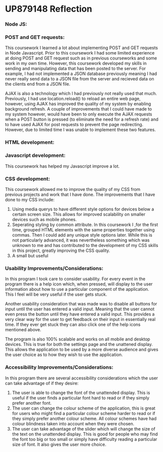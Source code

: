# UP879148 Reflection 

### Node JS:


### POST and GET requests:

This coursework I learned a lot about implementing POST and GET requests in Node Javascript. Prior to this coursework I had some limited experience at doing POST and GET request such as in previous courseworks and some work in my own time. However, this coursework developed my skills in sending and manipulating data that has been posted to the server. For example, I had not implemented a JSON database previously meaning I had never really send data to a JSON file from the server and recieved data on the clients end from a JSON file.

AJAX is also a technology which I had previously not really used that much. Previously, I had use location.reload() to reload an entire web page, however, using AJAX has improved the quality of my system by enabling background refresh. A couple of improvements that I could have made to my system however, would have been to only execute the AJAX requests when a POST button is pressed (to eliminate the need for a refresh rate) and to have used AJAX for post requests to prevent the page redirecting. However, due to limited time I was unable to implement these two features.


### HTML development:



### Javascript development:

This coursework has helped my Javascript improve a lot. 



### CSS development:

This coursework allowed me to improve the quality of my CSS from previous projects and work that I have done. The improvements that I have done to my CSS include:
1. Using media querys to have different style options for devices below a certain screen size. This allows for improved scalability on smaller devices such as mobile phones.
2. Seperating styling by common attribute. In this coursework I ,for the first time, grouped HTML elements with the same properties together using commas. Then I could add any unique style options later. While this is not particularly advanced, it was nevertheless something which was unknown to me and has contributed to the development of my CSS skills in this project, greatly improving the CSS quality.
3. A small but useful 

### Usability Improvements/Considerations:

In this program I took care to consider usability. For every event in the program there is a help icon which, when pressed, will display to the user information about how to use a particular component of the application. This I feel will be very useful if the user gets stuck.

Another usability consideration that was made was to disable all buttons for input until the user has entered a valid input. Meaning that the user cannot even press the button until they have entered a valid input. This provides a very clear way for the user to get feedback on their input in essentially real time. If they ever get stuck they can also click one of the help icons mentioned above.

The program is also 100% scalable and works on all mobile and desktop devices. This is true for both the settings page and the unattened display. This allows the application to be used by a more diverse audience and gives the user choice as to how they wish to use the application.

### Accessibility Improvements/Considerations:

In this program there are several accessibility considerations which the user can take advantage of if they desire:
1. The user is able to change the font of the unattended display. This is useful if the user finds a particular font hard to read or if they simply prefer another font.
2. The user can change the colour scheme of the application, this is great for users who might find a particular colour scheme harder to read or if they simply prefer another colour scheme. All colour schemes have had colour blindness taken into account when they were chosen.
3. The user can take advantage of the slider which will change the size of the text on the unattended display. This is good for people who may find the font too big or too small or simply have difficulty reading a particular size of font. It also gives the user more choice.


